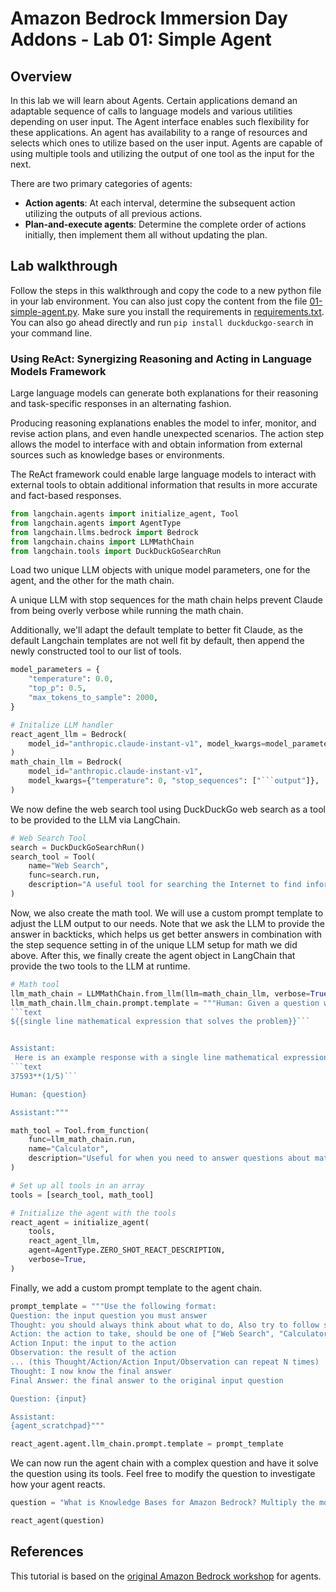# Amazon Bedrock Immersion Day Addons - Lab 01: Simple Agent

## Overview
In this lab we will learn about Agents. Certain applications demand an adaptable sequence of calls to language models and various utilities depending on user input. The Agent interface enables such flexibility for these applications. An agent has availability to a range of resources and selects which ones to utilize based on the user input. Agents are capable of using multiple tools and utilizing the output of one tool as the input for the next.

There are two primary categories of agents:

- **Action agents**: At each interval, determine the subsequent action utilizing the outputs of all previous actions.
- **Plan-and-execute agents**: Determine the complete order of actions initially, then implement them all without updating the plan.

## Lab walkthrough
Follow the steps in this walkthrough and copy the code to a new python file in your lab environment. You can also just copy the content from the file [01-simple-agent.py](01-simple-agent.py). Make sure you install the requirements in [requirements.txt](requirements.txt). You can also go ahead directly and run `pip install duckduckgo-search` in your command line.

### Using ReAct: Synergizing Reasoning and Acting in Language Models Framework

Large language models can generate both explanations for their reasoning and task-specific responses in an alternating fashion.

Producing reasoning explanations enables the model to infer, monitor, and revise action plans, and even handle unexpected scenarios. The action step allows the model to interface with and obtain information from external sources such as knowledge bases or environments.

The ReAct framework could enable large language models to interact with external tools to obtain additional information that results in more accurate and fact-based responses.

```python
from langchain.agents import initialize_agent, Tool
from langchain.agents import AgentType
from langchain.llms.bedrock import Bedrock
from langchain.chains import LLMMathChain
from langchain.tools import DuckDuckGoSearchRun
```

Load two unique LLM objects with unique model parameters, one for the agent, and the other for the math chain.

A unique LLM with stop sequences for the math chain helps prevent Claude from being overly verbose while running the math chain.

Additionally, we'll adapt the default template to better fit Claude, as the default Langchain templates are not well fit by default, then append the newly constructed tool to our list of tools.

```python
model_parameters = {
    "temperature": 0.0,
    "top_p": 0.5,
    "max_tokens_to_sample": 2000,
}

# Initalize LLM handler
react_agent_llm = Bedrock(
    model_id="anthropic.claude-instant-v1", model_kwargs=model_parameters
)
math_chain_llm = Bedrock(
    model_id="anthropic.claude-instant-v1",
    model_kwargs={"temperature": 0, "stop_sequences": ["```output"]},
)
```


We now define the web search tool using DuckDuckGo web search as a tool to be provided to the LLM via LangChain.

```python
# Web Search Tool
search = DuckDuckGoSearchRun()
search_tool = Tool(
    name="Web Search",
    func=search.run,
    description="A useful tool for searching the Internet to find information on world events, years, dates, issues, etc. Worth using for general topics. Use precise questions.",
)
```

Now, we also create the math tool. We will use a custom prompt template to adjust the LLM output to our needs. Note that we ask the LLM to provide the answer in backticks, which helps us get better answers in combination with the step sequence setting in of the unique LLM setup for math we did above. After this, we finally create the agent object in LangChain that provide the two tools to the LLM at runtime.

```python
# Math tool
llm_math_chain = LLMMathChain.from_llm(llm=math_chain_llm, verbose=True)
llm_math_chain.llm_chain.prompt.template = """Human: Given a question with a math problem, provide only a single line mathematical expression that solves the problem in the following format. Don't solve the expression only create a parsable expression.
```text
${{single line mathematical expression that solves the problem}}```


Assistant:
 Here is an example response with a single line mathematical expression for solving a math problem:
```text
37593**(1/5)```

Human: {question}

Assistant:"""

math_tool = Tool.from_function(
    func=llm_math_chain.run,
    name="Calculator",
    description="Useful for when you need to answer questions about math.",
)

# Set up all tools in an array
tools = [search_tool, math_tool]

# Initialize the agent with the tools
react_agent = initialize_agent(
    tools,
    react_agent_llm,
    agent=AgentType.ZERO_SHOT_REACT_DESCRIPTION,
    verbose=True,
)
```

Finally, we add a custom prompt template to the agent chain.

```python
prompt_template = """Use the following format:
Question: the input question you must answer
Thought: you should always think about what to do, Also try to follow steps mentioned above
Action: the action to take, should be one of ["Web Search", "Calculator"]
Action Input: the input to the action
Observation: the result of the action
... (this Thought/Action/Action Input/Observation can repeat N times)
Thought: I now know the final answer
Final Answer: the final answer to the original input question

Question: {input}

Assistant:
{agent_scratchpad}"""

react_agent.agent.llm_chain.prompt.template = prompt_template
```

We can now run the agent chain with a complex question and have it solve the question using its tools. Feel free to modify the question to investigate how your agent reacts.

```python
question = "What is Knowledge Bases for Amazon Bedrock? Multiply the month (numerical) of the announcement date of the Knowledge Bases feature by 3."

react_agent(question)
```

## References
This tutorial is based on the [original Amazon Bedrock workshop](https://catalog.us-east-1.prod.workshops.aws/workshops/a4bdb007-5600-4368-81c5-ff5b4154f518/en-US/90-agents/91-agents-w-langchain) for agents.